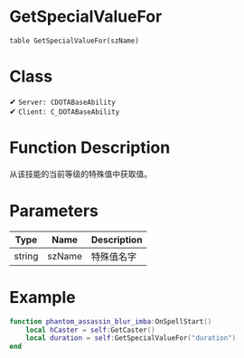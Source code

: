# GetSpecialValueFor
```
table GetSpecialValueFor(szName)
```
# Class
✔ `Server: CDOTABaseAbility`  
✔ `Client: C_DOTABaseAbility`  

# Function Description
从该技能的当前等级的特殊值中获取值。
# Parameters
Type|Name|Description
--|--|--
string|szName|特殊值名字

# Example
```lua
function phantom_assassin_blur_imba:OnSpellStart()
	local hCaster = self:GetCaster()
	local duration = self:GetSpecialValueFor("duration")
end
```